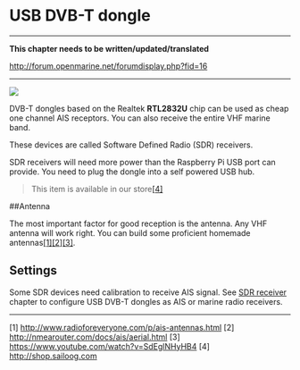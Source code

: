 # USB DVB-T dongle

---

**This chapter needs to be written/updated/translated**

http://forum.openmarine.net/forumdisplay.php?fid=16

---

![](../en/sdr.png)

DVB-T dongles based on the Realtek **RTL2832U** chip can be used as cheap one channel AIS receptors. You can also receive the entire VHF marine band.

These devices are called Software Defined Radio (SDR) receivers.

SDR receivers will need more power than the Raspberry Pi USB port can provide. You need to plug the dongle into a self powered USB hub.

>This item is available in our store[[4]](http://shop.sailoog.com)

##Antenna

The most important factor for good reception is the antenna. Any VHF antenna will work right. You can build some proficient homemade antennas[[1]](http://www.radioforeveryone.com/p/ais-antennas.html)[[2]](http://nmearouter.com/docs/ais/aerial.html)[[3]](https://www.youtube.com/watch?v=SdEglNHyHB4).



## Settings

Some SDR devices need calibration to receive AIS signal. See [SDR receiver](/sdr-receiver.md) chapter to configure USB DVB-T dongles as AIS or marine radio receivers.

---

[1] http://www.radioforeveryone.com/p/ais-antennas.html [2] http://nmearouter.com/docs/ais/aerial.html [3] https://www.youtube.com/watch?v=SdEglNHyHB4 [4] http://shop.sailoog.com

